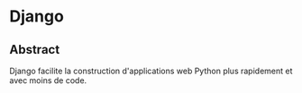 # Django
## Abstract
Django facilite la construction d'applications web Python plus rapidement et avec moins de code.
<!-- Crée par WyloW2RicardO le 2024-01-04 -->
